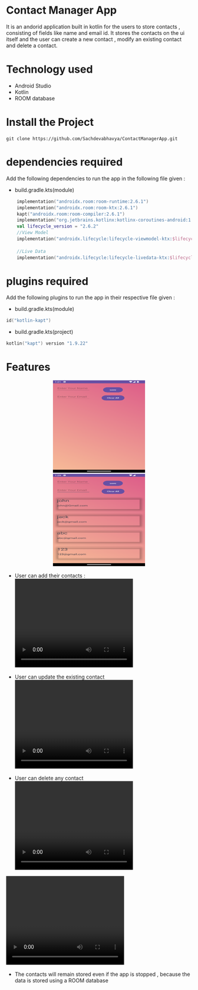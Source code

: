 # Contact Manager App

It is an andorid application built in kotlin for the users to store contacts , consisting of fields like name and email id. It stores the contacts on the ui itself and the user can create a new contact , modify an existing contact and delete a contact.

# Technology used

- Android Studio
- Kotlin
- ROOM database

# Install the Project

```git
git clone https://github.com/Sachdevabhavya/ContactManagerApp.git
```

# dependencies required

Add the following dependencies to run the app in the following file given :

- build.gradle.kts(module)

```kt
    implementation("androidx.room:room-runtime:2.6.1")
    implementation("androidx.room:room-ktx:2.6.1")
    kapt("androidx.room:room-compiler:2.6.1")
    implementation("org.jetbrains.kotlinx:kotlinx-coroutines-android:1.7.1")
    val lifecycle_version = "2.6.2"
    //View Model
    implementation("androidx.lifecycle:lifecycle-viewmodel-ktx:$lifecycle_version")

    //Live Data
    implementation("androidx.lifecycle:lifecycle-livedata-ktx:$lifecycle_version")
```

# plugins required

Add the following plugins to run the app in their respective file given :

- build.gradle.kts(module)

```kt
id("kotlin-kapt")
```

- build.gradle.kts(project)

```kt
kotlin("kapt") version "1.9.22"
```

# Features

<p align="center">
  <img src="image.png" width="250" height="250" style="display: inline-block; margin: 0 10px;">
  <img src="image-1.png" width="250" height="250" style="display: inline-block; margin: 0 10px;">
</p>


- User can add their contacts :
  <video width="320" height="240" controls>
  <source src="insert.webm" type="video/mp4">
</video>


- User can update the existing contact
  <video width="320" height="240" controls>
  <source src="update.webm" type="video/mp4">
</video>

- User can delete any contact
  <video width="320" height="240" controls>
  <source src="delete.webm" type="video/mp4">
</video>

<video width="320" height="240" controls>
  <source src="app.webm" type="video/mp4">
</video>

- The contacts will remain stored even if the app is stopped , because the data is stored using a ROOM database
